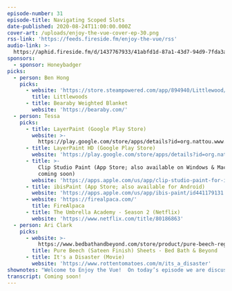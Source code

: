 ```yaml
---
episode-number: 31
episode-title: Navigating Scoped Slots
date-published: 2020-08-24T11:00:00.000Z
cover-art: /uploads/enjoy-the-vue-cover-ep-30.png
rss-link: 'https://feeds.fireside.fm/enjoy-the-vue/rss'
audio-link: >-
  https://aphid.fireside.fm/d/1437767933/41abfd1d-87a1-43d7-94d9-7fda3a5120e1/2e2aacfc-d3db-46de-9324-9bc395746899.mp3
sponsors:
  - sponsor: Honeybadger
picks:
  - person: Ben Hong
    picks:
      - website: 'https://store.steampowered.com/app/894940/Littlewood/'
        title: Littlewoods
      - title: Bearaby Weighted Blanket
        website: 'https://bearaby.com/'
  - person: Tessa
    picks:
      - title: LayerPaint (Google Play Store)
        website: >-
          https://play.google.com/store/apps/details?id=org.nattou.www.layerpaint
      - title: LayerPaint HD (Google Play Store)
        website: 'https://play.google.com/store/apps/details?id=org.nattou.layerpainthd'
      - title: >-
          Clip Studio Paint (App Store; also available on Windows & Mac; Android
          coming soon)
        website: 'https://apps.apple.com/us/app/clip-studio-paint-for-ipad/id1262985592'
      - title: ibisPaint (App Store; also available for Android)
        website: 'https://apps.apple.com/us/app/ibis-paint/id441179131'
      - website: 'https://firealpaca.com/'
        title: FireAlpaca
      - title: The Umbrella Academy - Season 2 (Netflix)
        website: 'https://www.netflix.com/title/80186863'
  - person: Ari Clark
    picks:
      - website: >-
          https://www.bedbathandbeyond.com/store/product/pure-beech-reg-100-modal-sateen-sheet-collection/214673
        title: Pure Beech (Sateen Finish) Sheets - Bed Bath & Beyond
      - title: It's a Disaster (Movie)
        website: 'https://www.rottentomatoes.com/m/its_a_disaster'
shownotes: "Welcome to Enjoy the Vue!  On today’s episode we are discussing Scoped Slots! Ben is here to help us gain a better, less frightening understanding of them. We start out by explaining Slots, Scoped Slots, and Slot props. Tessa and Ari bring up questions to Ben throughout the episode and he gives advice and guidance on what to do.  Download this episode now to make your way through Scoped Slots without fear! \n\n## Outline\n[00:02:17] Before we get into Scoped Slots, Ari, Tessa, and Ben explain what Slots are first, for those who never used it before \n\n[00:04:35] Tessa and Ari tell us what Scoped Slots are to them. Ben goes into the select drop down menu, uses a library book analogy, and explains the concept of slot props.  \n\n[00:10:00] Tessa poses a question to Ben about if the child can show the parents the child’s data, but the parents can’t mutate it or if the child has to specify which parts of its data the parents can access a mutate.\n\n[00:16:38] Tessa asks Ben about how to restyle with a string and Ben tells her what to do.  \n\n[00:25:09] Tessa asks Ben if it’s possible or not possible to access the scoped plot data in the script tag. Also, Ben lets us know what kind of components he is in favor of.\n\n[00:27:47] Tessa tells Ben her takeaway on a use case and wants Ben to tell her if it’s right or wrong. \n\n[00:32:54] Ari tells us where she always gets tripped up and it has to do with the difference in mental model.\n\n[00:38:34] Tessa wants to know if dollar sign slots or children not reactive and does it have to be observed in some kind of deep way? Also, what kind of caveat do we have to be aware of when we’re working with slots in the JavaScript part of the single slot component?\n\n[00:42:30] Tessa gives us an update on an old GitHub issue on dollar sign slot.\n\n\nResources mentioned\n- [Slots](https://vuejs.org/v2/guide/components-slots.html)\n- [Scoped Slots](https://vuejs.org/v2/guide/components-slots.html#Scoped-Slots)\_"
transcript: Coming soon!
---
```

